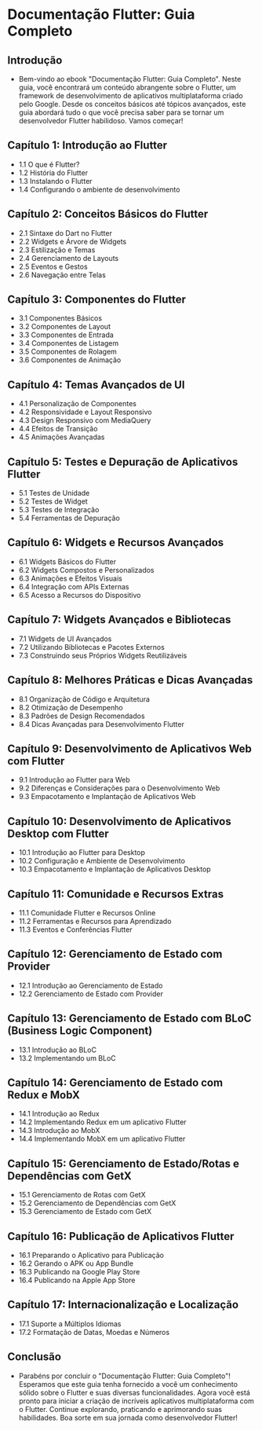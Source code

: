# Documentação Flutter: Guia Completo

## Introdução
- Bem-vindo ao ebook "Documentação Flutter: Guia Completo". Neste guia, você encontrará um conteúdo abrangente sobre o Flutter, um framework de desenvolvimento de aplicativos multiplataforma criado pelo Google. Desde os conceitos básicos até tópicos avançados, este guia abordará tudo o que você precisa saber para se tornar um desenvolvedor Flutter habilidoso. Vamos começar!

## Capítulo 1: Introdução ao Flutter
  - 1.1 O que é Flutter?
  - 1.2 História do Flutter
  - 1.3 Instalando o Flutter
  - 1.4 Configurando o ambiente de desenvolvimento

## Capítulo 2: Conceitos Básicos do Flutter
  - 2.1 Sintaxe do Dart no Flutter
  - 2.2 Widgets e Árvore de Widgets
  - 2.3 Estilização e Temas
  - 2.4 Gerenciamento de Layouts
  - 2.5 Eventos e Gestos
  - 2.6 Navegação entre Telas

## Capítulo 3: Componentes do Flutter
  - 3.1 Componentes Básicos
  - 3.2 Componentes de Layout
  - 3.3 Componentes de Entrada
  - 3.4 Componentes de Listagem
  - 3.5 Componentes de Rolagem
  - 3.6 Componentes de Animação

## Capítulo 4: Temas Avançados de UI
  - 4.1 Personalização de Componentes
  - 4.2 Responsividade e Layout Responsivo
  - 4.3 Design Responsivo com MediaQuery
  - 4.4 Efeitos de Transição
  - 4.5 Animações Avançadas

## Capítulo 5: Testes e Depuração de Aplicativos Flutter
  - 5.1 Testes de Unidade
  - 5.2 Testes de Widget
  - 5.3 Testes de Integração
  - 5.4 Ferramentas de Depuração

## Capítulo 6: Widgets e Recursos Avançados
  - 6.1 Widgets Básicos do Flutter
  - 6.2 Widgets Compostos e Personalizados
  - 6.3 Animações e Efeitos Visuais
  - 6.4 Integração com APIs Externas
  - 6.5 Acesso a Recursos do Dispositivo

## Capítulo 7: Widgets Avançados e Bibliotecas
  - 7.1 Widgets de UI Avançados
  - 7.2 Utilizando Bibliotecas e Pacotes Externos
  - 7.3 Construindo seus Próprios Widgets Reutilizáveis

## Capítulo 8: Melhores Práticas e Dicas Avançadas
  - 8.1 Organização de Código e Arquitetura
  - 8.2 Otimização de Desempenho
  - 8.3 Padrões de Design Recomendados
  - 8.4 Dicas Avançadas para Desenvolvimento Flutter

## Capítulo 9: Desenvolvimento de Aplicativos Web com Flutter
  - 9.1 Introdução ao Flutter para Web
  - 9.2 Diferenças e Considerações para o Desenvolvimento Web
  - 9.3 Empacotamento e Implantação de Aplicativos Web

## Capítulo 10: Desenvolvimento de Aplicativos Desktop com Flutter
  - 10.1 Introdução ao Flutter para Desktop
  - 10.2 Configuração e Ambiente de Desenvolvimento
  - 10.3 Empacotamento e Implantação de Aplicativos Desktop

## Capítulo 11: Comunidade e Recursos Extras
  - 11.1 Comunidade Flutter e Recursos Online
  - 11.2 Ferramentas e Recursos para Aprendizado
  - 11.3 Eventos e Conferências Flutter

## Capítulo 12: Gerenciamento de Estado com Provider
  - 12.1 Introdução ao Gerenciamento de Estado
  - 12.2 Gerenciamento de Estado com Provider

## Capítulo 13: Gerenciamento de Estado com BLoC (Business Logic Component)
  - 13.1 Introdução ao BLoC
  - 13.2 Implementando um BLoC

## Capítulo 14: Gerenciamento de Estado com Redux e MobX
  - 14.1 Introdução ao Redux
  - 14.2 Implementando Redux em um aplicativo Flutter
  - 14.3 Introdução ao MobX
  - 14.4 Implementando MobX em um aplicativo Flutter

## Capítulo 15: Gerenciamento de Estado/Rotas e Dependências com GetX
  - 15.1 Gerenciamento de Rotas com GetX
  - 15.2 Gerenciamento de Dependências com GetX
  - 15.3 Gerenciamento de Estado com GetX

## Capítulo 16: Publicação de Aplicativos Flutter
  - 16.1 Preparando o Aplicativo para Publicação
  - 16.2 Gerando o APK ou App Bundle
  - 16.3 Publicando na Google Play Store
  - 16.4 Publicando na Apple App Store

## Capítulo 17: Internacionalização e Localização
  - 17.1 Suporte a Múltiplos Idiomas
  - 17.2 Formatação de Datas, Moedas e Números

## Conclusão
- Parabéns por concluir o "Documentação Flutter: Guia Completo"! Esperamos que este guia tenha fornecido a você um conhecimento sólido sobre o Flutter e suas diversas funcionalidades. Agora você está pronto para iniciar a criação de incríveis aplicativos multiplataforma com o Flutter. Continue explorando, praticando e aprimorando suas habilidades. Boa sorte em sua jornada como desenvolvedor Flutter!

